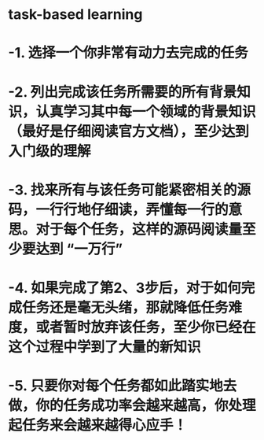 #   task-based learning
# -1. 选择一个你非常有动力去完成的任务  
# -2. 列出完成该任务所需要的所有背景知识，认真学习其中每一个领域的背景知识（最好是仔细阅读官方文档），至少达到入门级的理解
# -3. 找来所有与该任务可能紧密相关的源码，一行行地仔细读，弄懂每一行的意思。对于每个任务，这样的源码阅读量至少要达到   “一万行”
# -4. 如果完成了第2、3步后，对于如何完成任务还是毫无头绪，那就降低任务难度，或者暂时放弃该任务，至少你已经在这个过程中学到了大量的新知识
# -5. 只要你对每个任务都如此踏实地去做，你的任务成功率会越来越高，你处理起任务来会越来越得心应手！
